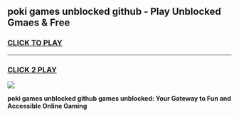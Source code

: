 
## poki games unblocked github - Play Unblocked Gmaes & Free
<h3>
<a href="https://news.freeplayer.one?title=poki_games_unblocked_github&ref=23F">CLICK TO PLAY</a></h3>
<hr>

<h3>
<a href="https://news.freeplayer.one?title=poki_games_unblocked_github&ref=23F">CLICK 2 PLAY</a>
  
</h3>

<a href="https://news.freeplayer.one?title=poki_games_unblocked_github&ref=23F/"><img src="https://clearcache.store/games.png"></a>


**poki games unblocked github games unblocked: Your Gateway to Fun and Accessible Online Gaming**
